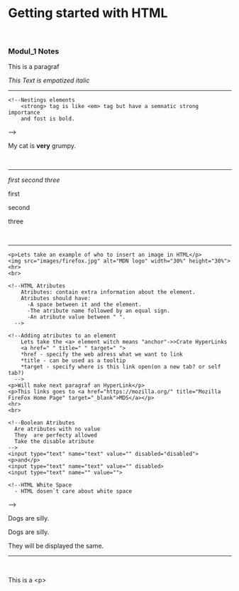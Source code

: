 <h1>Getting started with HTML</h1>
<br>
<h3>Modul_1 Notes</h3>
<!DOCTYPE html>
<html lang="en" dir="ltr">
  <head>
    <meta charset="utf-8">
    <title>MDN HTML Introduction</title>
  </head>
  <body>
    <!--Paragrafs-->
    <p>This is a paragraf</p>
    <em>This Text is empatized italic</em>
    <hr>
    <!--Anatomy of HTML elements
        <opentag>Content</closetag>
        <tagname>ContentM</tagname> ->> opentag + content + closetag == HTML element-->

    <!--Nestings elements
        <strong> tag is like <em> tag but have a semnatic strong importance
        and fost is bold.
  -->
    <p>My cat is <strong>very</strong> grumpy.</p>
    <br>
    <hr>
    <!--Block Elements vs Inline Elements
    Block Elements: start a new line , donsen t matter of elements before or after
    Block Elements: can`t be nasted with inline elemnets but can be nasted with other Block-level Elements
    Block Elements Tags: <div> <p> <form>
    Block Elements: take all avasible with
    Inline Elements: dont start on a new line.
    Inline Elements: cant be nasted with Block-level elements.
    Inline Elements: take only the necessary width
    Inline Elements tags: <span> <img> <em>
    Here is an example:
   -->
   <em>first</em>
   <em>second</em>
   <em>three</em>
   <p>first</p>
   <p>second</p>
   <p>three</p>
   <br>
   <hr>
   
   <!--Empty Elements
      *Not all elemnets follow the pattern of <tagname>Content</tagname>
      *Usually empy elements used to insert/embed something in the document
      *Example of <img src="" alt="" width="" height=""> - don`t have an closing tags
      *Empy Elements are also called void Elements.
    -->
    <p>Lets take an example of who to insert an image in HTML</p>
    <img src="images/firefox.jpg" alt="MDN logo" width="30%" height="30%">
    <hr>
    <br>

    <!--HTML Atributes
        Atributes: contain extra information about the element.
        Atributes should have:
          -A space between it and the element.
          -The atribute name followed by an equal sign.
          -An atribute value between " ".
      -->

    <!--Adding atributes to an element
        Lets take the <a> element witch means "anchor"->>Crate HyperLinks
        <a href=" " title=" " target=" ">
        *href - specify the web adress what we want to link
        *title - can be used as a tooltip
        *target - specify where is this link open(on a new tab? or self tab?)
      -->
    <p>Will make next paragraf an HyperLink</p>
    <p>This links goes to <a href="https://mozilla.org/" title="Mozilla FireFox Home Page" target="_blank">MDS</a></p>
    <hr>
    <br>

    <!--Boolean Atributes
      Are atributes with no value
      They  are perfecty allowed
      Take the disable atribute
    -->
    <input type="text" name="text" value="" disabled="disabled">
    <p>and</p>
    <input type="text" name="text" value="" disabled>
    <input type="text" name="" value="">

    <!--HTML White Space
      - HTML dosen`t care about white space
   -->
   <p>Dogs are silly.</p>
   <p>Dogs
      are
              silly.
   </p>
   <p>They will be displayed the same.</p>
   <hr><br>

   <!--HTML special caracters
    < - &lt;
    > - &gt;
    " - &quot;
    ` - &apos;
    & - &amp;
  -->
  <p>This is a &lt;p&gt;</p>


